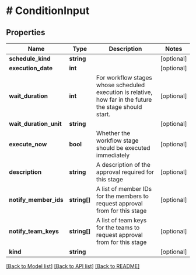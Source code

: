 # # ConditionInput

## Properties

Name | Type | Description | Notes
------------ | ------------- | ------------- | -------------
**schedule_kind** | **string** |  | [optional]
**execution_date** | **int** |  | [optional]
**wait_duration** | **int** | For workflow stages whose scheduled execution is relative, how far in the future the stage should start. | [optional]
**wait_duration_unit** | **string** |  | [optional]
**execute_now** | **bool** | Whether the workflow stage should be executed immediately | [optional]
**description** | **string** | A description of the approval required for this stage | [optional]
**notify_member_ids** | **string[]** | A list of member IDs for the members to request approval from for this stage | [optional]
**notify_team_keys** | **string[]** | A list of team keys for the teams to request approval from for this stage | [optional]
**kind** | **string** |  | [optional]

[[Back to Model list]](../../README.md#models) [[Back to API list]](../../README.md#endpoints) [[Back to README]](../../README.md)
